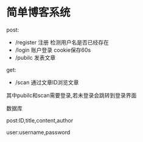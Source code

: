 # 

# 简单博客系统

post:

- /register 注册 检测用户名是否已经存在
-  /login    账户登录 cookie保存60s
- /pubilc   发表文章
       

get:

- /scan       通过文章ID浏览文章

其中pubilc和scan需要登录,若未登录会跳转到登录界面

数据库

post:ID,title,content,author

user:username,password
